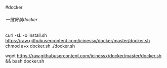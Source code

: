 #docker
###### 一键安装docker

curl -sL -o install.sh https://raw.githubusercontent.com/icinessx/docker/master/docker.sh
chmod a+x docker.sh
./docker.sh

wget https://raw.githubusercontent.com/icinessx/docker/master/docker.sh && bash docker.sh
